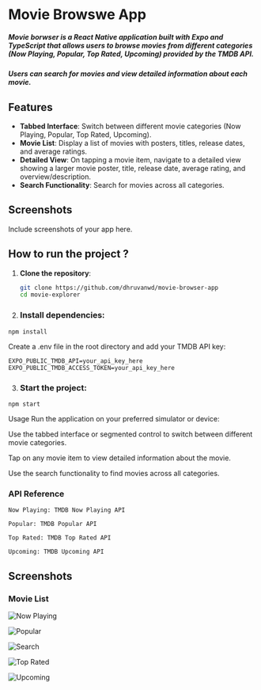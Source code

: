 # Movie Browswe App

##### Movie borwser is a React Native application built with Expo and TypeScript that allows users to browse movies from different categories (Now Playing, Popular, Top Rated, Upcoming) provided by the TMDB API. 
##### Users can search for movies and view detailed information about each movie.

## Features

- **Tabbed Interface**: Switch between different movie categories (Now Playing, Popular, Top Rated, Upcoming).
- **Movie List**: Display a list of movies with posters, titles, release dates, and average ratings.
- **Detailed View**: On tapping a movie item, navigate to a detailed view showing a larger movie poster, title, release date, average rating, and overview/description.
- **Search Functionality**: Search for movies across all categories.

## Screenshots

Include screenshots of your app here.

## How to run the project ?

1. **Clone the repository**:
   ```sh
   git clone https://github.com/dhruvanwd/movie-browser-app
   cd movie-explorer
2. ### Install dependencies:
```
npm install 
```
Create a .env file in the root directory and add your TMDB API key:
```
EXPO_PUBLIC_TMDB_API=your_api_key_here
EXPO_PUBLIC_TMDB_ACCESS_TOKEN=your_api_key_here
```
3. ### Start the project:

```
npm start
```
Usage
Run the application on your preferred simulator or device:

Use the tabbed interface or segmented control to switch between different movie categories.

Tap on any movie item to view detailed information about the movie.

Use the search functionality to find movies across all categories.

### API Reference
```
Now Playing: TMDB Now Playing API

Popular: TMDB Popular API

Top Rated: TMDB Top Rated API

Upcoming: TMDB Upcoming API
```


## Screenshots

### Movie List
![Now Playing](/screenshots/1.jpg)

![Popular](/screenshots/2.jpg)

![Search](/screenshots/3.jpg)

![Top Rated](/screenshots/4.jpg)

![Upcoming](/screenshots/5.jpg)
